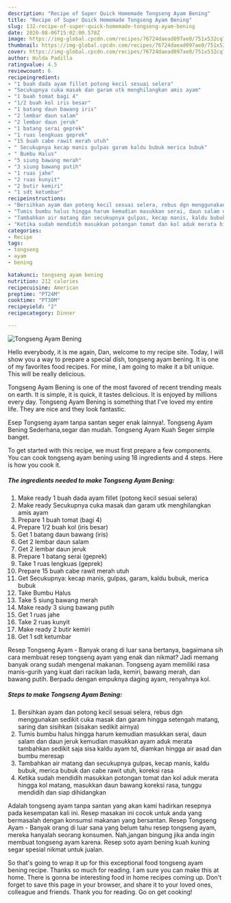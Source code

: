 ```yaml
---
description: "Recipe of Super Quick Homemade Tongseng Ayam Bening"
title: "Recipe of Super Quick Homemade Tongseng Ayam Bening"
slug: 132-recipe-of-super-quick-homemade-tongseng-ayam-bening
date: 2020-08-06T15:02:00.578Z
image: https://img-global.cpcdn.com/recipes/76724daead097ae0/751x532cq70/tongseng-ayam-bening-foto-resep-utama.jpg
thumbnail: https://img-global.cpcdn.com/recipes/76724daead097ae0/751x532cq70/tongseng-ayam-bening-foto-resep-utama.jpg
cover: https://img-global.cpcdn.com/recipes/76724daead097ae0/751x532cq70/tongseng-ayam-bening-foto-resep-utama.jpg
author: Hulda Padilla
ratingvalue: 4.5
reviewcount: 6
recipeingredient:
- "1 buah dada ayam fillet potong kecil sesuai selera"
- "Secukupnya cuka masak dan garam utk menghilangkan amis ayam"
- "1 buah tomat bagi 4"
- "1/2 buah kol iris besar"
- "1 batang daun bawang iris"
- "2 lembar daun salam"
- "2 lembar daun jeruk"
- "1 batang serai geprek"
- "1 ruas lengkuas geprek"
- "15 buah cabe rawit merah utuh"
- " Secukupnya kecap manis gulpas garam kaldu bubuk merica bubuk"
- " Bumbu Halus"
- "5 siung bawang merah"
- "3 siung bawang putih"
- "1 ruas jahe"
- "2 ruas kunyit"
- "2 butir kemiri"
- "1 sdt ketumbar"
recipeinstructions:
- "Bersihkan ayam dan potong kecil sesuai selera, rebus dgn menggunakan sedikit cuka masak dan garam hingga setengah matang, saring dan sisihkan (sisakan sedikit airnya)"
- "Tumis bumbu halus hingga harum kemudian masukkan serai, daun salam dan daun jeruk kemudian masukkan ayam aduk merata tambahkan sedikit saja sisa kaldu ayam td, diamkan hingga air asad dan bumbu meresap"
- "Tambahkan air matang dan secukupnya gulpas, kecap manis, kaldu bubuk, merica bubuk dan cabe rawit utuh, koreksi rasa"
- "Ketika sudah mendidih masukkan potongan tomat dan kol aduk merata hingga kol matang, masukkan daun bawang koreksi rasa, tunggu mendidih dan siap dihidangkan"
categories:
- Recipe
tags:
- tongseng
- ayam
- bening

katakunci: tongseng ayam bening 
nutrition: 212 calories
recipecuisine: American
preptime: "PT24M"
cooktime: "PT30M"
recipeyield: "2"
recipecategory: Dinner

---
```



![Tongseng Ayam Bening](https://img-global.cpcdn.com/recipes/76724daead097ae0/751x532cq70/tongseng-ayam-bening-foto-resep-utama.jpg)

Hello everybody, it is me again, Dan, welcome to my recipe site. Today, I will show you a way to prepare a special dish, tongseng ayam bening. It is one of my favorites food recipes. For mine, I am going to make it a bit unique. This will be really delicious.

Tongseng Ayam Bening is one of the most favored of recent trending meals on earth. It is simple, it is quick, it tastes delicious. It is enjoyed by millions every day. Tongseng Ayam Bening is something that I've loved my entire life. They are nice and they look fantastic.

Esep Tongseng ayam tanpa santan seger enak lainnya!. Tongseng Ayam Bening Sederhana,segar dan mudah. Tongseng Ayam Kuah Seger simple banget.


To get started with this recipe, we must first prepare a few components. You can cook tongseng ayam bening using 18 ingredients and 4 steps. Here is how you cook it.

<!--inarticleads1-->

##### The ingredients needed to make Tongseng Ayam Bening:

1. Make ready 1 buah dada ayam fillet (potong kecil sesuai selera)
1. Make ready Secukupnya cuka masak dan garam utk menghilangkan amis ayam
1. Prepare 1 buah tomat (bagi 4)
1. Prepare 1/2 buah kol (iris besar)
1. Get 1 batang daun bawang (iris)
1. Get 2 lembar daun salam
1. Get 2 lembar daun jeruk
1. Prepare 1 batang serai (geprek)
1. Take 1 ruas lengkuas (geprek)
1. Prepare 15 buah cabe rawit merah utuh
1. Get  Secukupnya: kecap manis, gulpas, garam, kaldu bubuk, merica bubuk
1. Take  Bumbu Halus
1. Take 5 siung bawang merah
1. Make ready 3 siung bawang putih
1. Get 1 ruas jahe
1. Take 2 ruas kunyit
1. Make ready 2 butir kemiri
1. Get 1 sdt ketumbar


Resep Tongseng Ayam - Banyak orang di luar sana bertanya, bagaimana sih cara membuat resep tongseng ayam yang enak dan nikmat? Jadi memang banyak orang sudah mengenal makanan. Tongseng ayam memiliki rasa manis-gurih yang kuat dari racikan lada, kemiri, bawang merah, dan bawang putih. Berpadu dengan empuknya daging ayam, renyahnya kol. 

<!--inarticleads2-->

##### Steps to make Tongseng Ayam Bening:

1. Bersihkan ayam dan potong kecil sesuai selera, rebus dgn menggunakan sedikit cuka masak dan garam hingga setengah matang, saring dan sisihkan (sisakan sedikit airnya)
1. Tumis bumbu halus hingga harum kemudian masukkan serai, daun salam dan daun jeruk kemudian masukkan ayam aduk merata tambahkan sedikit saja sisa kaldu ayam td, diamkan hingga air asad dan bumbu meresap
1. Tambahkan air matang dan secukupnya gulpas, kecap manis, kaldu bubuk, merica bubuk dan cabe rawit utuh, koreksi rasa
1. Ketika sudah mendidih masukkan potongan tomat dan kol aduk merata hingga kol matang, masukkan daun bawang koreksi rasa, tunggu mendidih dan siap dihidangkan


Adalah tongseng ayam tanpa santan yang akan kami hadirkan resepnya pada kesempatan kali ini. Resep masakan ini cocok untuk anda yang bermasalah dengan konsumsi makanan yang bersantan. Resep Tongseng Ayam - Banyak orang di luar sana yang belum tahu resep tongseng ayam, mereka hanyalah seorang konsumen. Nah,jangan bingung jika anda ingin membuat tongseng ayam karena. Resep soto ayam bening kuah kuning segar spesial nikmat untuk jualan. 

So that's going to wrap it up for this exceptional food tongseng ayam bening recipe. Thanks so much for reading. I am sure you can make this at home. There is gonna be interesting food in home recipes coming up. Don't forget to save this page in your browser, and share it to your loved ones, colleague and friends. Thank you for reading. Go on get cooking!
